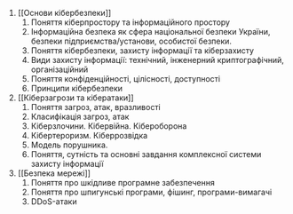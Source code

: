 
1. [[Основи кібербезпеки]]
	1. Поняття кіберпростору та інформаційного простору
	2. Інформаційна безпека як сфера національної безпеки України, безпеки підприємства/установи, особистої безпеки.
	3. Поняття кібербезпеки, захисту інформації та кіберзахисту
	4. Види захисту інформації: технічний, інженерний криптографічний, організаційний
	5. Поняття конфіденційності, цілісності, доступності
	6. Принципи кібербезпеки
2. [[Кіберзагрози та кібератаки]]
	1. Поняття загроз, атак, вразливості
	2. Класифікація загроз, атак
	3. Кіберзлочини. Кібервійна. Кібероборона
	4. Кібертероризм. Кіберрозвідка
	5. Модель порушника.
	6. Поняття, сутність та основні завдання комплексної системи захисту інформації
3. [[Безпека мережі]]
	1. Поняття про шкідливе програмне забезпечення
	2. Поняття про шпигунські програми, фішинг, програми-вимагачі
	3. DDoS-атаки